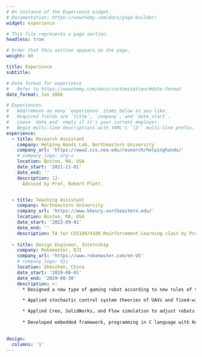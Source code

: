 ```yaml
---
# An instance of the Experience widget.
# Documentation: https://wowchemy.com/docs/page-builder/
widget: experience

# This file represents a page section.
headless: true

# Order that this section appears on the page.
weight: 60

title: Experience
subtitle:

# Date format for experience
#   Refer to https://wowchemy.com/docs/customization/#date-format
date_format: Jan 2006

# Experiences.
#   Add/remove as many `experience` items below as you like.
#   Required fields are `title`, `company`, and `date_start`.
#   Leave `date_end` empty if it's your current employer.
#   Begin multi-line descriptions with YAML's `|2-` multi-line prefix.
experience:
  - title: Research Assistant
    company: Helping Hands Lab, Northeastern University
    company_url: 'https://www2.ccs.neu.edu/research/helpinghands/'
    # company_logo: org-x
    location: Boston, MA, USA
    date_start: '2021-11-01'
    date_end: ''
    description: |2-
      Advised by Prof. Robert Platt.


  - title: Teaching Assistant
    company: Northeastern University
    company_url: 'https://www.khoury.northeastern.edu/'
    location: Boston, MA, USA
    date_start: '2022-09-01'
    date_end: ''
    description: TA for CS5180/4180 Reinforcement Learning class by Prof. Chris Amato.
    
  - title: Design Engineer, Internship
    company: Robomaster, DJI
    company_url: 'https://www.robomaster.com/en-US'
    # company_logo: dji
    location: Shenzhen, China
    date_start: '2019-06-01'
    date_end: '2019-08-30'
    description: >-
      * Designed a new type of gaming robot according to new rules of the 2020 Robomaster competition, which is a dart system flying robot, aiming to achieve automotive targeting and shooting at a distance of 20-30m. 

      * Applied stochastic control system theories of UAVs and fixed-wing aircraft to the robot.

      * Applied Creo, SolidWorks, and Flow simulation to adjust robots’ airfoil and suppled fringes based on aerodynamic design. 
      
      * Developed embedded framework, programming in C language with Keil’s embedded development tool.
  

design:
  columns: '1'
---
```

